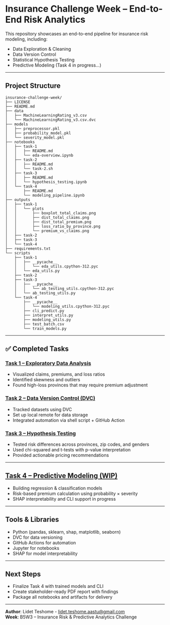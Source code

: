 # Insurance Challenge Week – End-to-End Risk Analytics

This repository showcases an end-to-end pipeline for insurance risk modeling, including:
- Data Exploration & Cleaning
- Data Version Control
- Statistical Hypothesis Testing
- Predictive Modeling (Task 4 in progress...)

---

## Project Structure

```
insurance-challenge-week/
├── LICENSE
├── README.md
├── data
│   ├── MachineLearningRating_v3.csv
│   └── MachineLearningRating_v3.csv.dvc
├── models
│   ├── preprocessor.pkl
│   ├── probability_model.pkl
│   └── severity_model.pkl
├── notebooks
│   ├── task-1
│   │   ├── README.md
│   │   └── eda-overview.ipynb
│   ├── task-2
│   │   ├── README.md
│   │   └── task-2.sh
│   ├── task-3
│   │   ├── README.md
│   │   └── hypothesis_testing.ipynb
│   └── task-4
│       ├── README.md
│       └── modeling_pipeline.ipynb
├── outputs
│   ├── task-1
│   │   └── plots
│   │       ├── boxplot_total_claims.png
│   │       ├── dist_total_claims.png
│   │       ├── dist_total_premium.png
│   │       ├── loss_ratio_by_province.png
│   │       └── premium_vs_claims.png
│   ├── task-2
│   ├── task-3
│   └── task-4
├── requirements.txt
└── scripts
    ├── task-1
    │   ├── __pycache__
    │   │   └── eda_utils.cpython-312.pyc
    │   └── eda_utils.py
    ├── task-2
    ├── task-3
    │   ├── __pycache__
    │   │   └── ab_testing_utils.cpython-312.pyc
    │   └── ab_testing_utils.py
    └── task-4
        ├── __pycache__
        │   └── modeling_utils.cpython-312.pyc
        ├── cli_predict.py
        ├── interpret_utils.py
        ├── modeling_utils.py
        ├── test_batch.csv
        └── train_models.py
```

---

## ✅ Completed Tasks

### [Task 1 – Exploratory Data Analysis](notebooks/task-1/README.md)
- Visualized claims, premiums, and loss ratios
- Identified skewness and outliers
- Found high-loss provinces that may require premium adjustment

### [Task 2 – Data Version Control (DVC)](notebooks/task-2/README.md)
- Tracked datasets using DVC
- Set up local remote for data storage
- Integrated automation via shell script + GitHub Action

### [Task 3 – Hypothesis Testing](notebooks/task-3/README.md)
- Tested risk differences across provinces, zip codes, and genders
- Used chi-squared and t-tests with p-value interpretation
- Provided actionable pricing recommendations

---

## [Task 4 – Predictive Modeling (WIP)](notebooks/task-4/README.md)
- Building regression & classification models
- Risk-based premium calculation using probability × severity
- SHAP interpretability and CLI support in progress

---

## Tools & Libraries

- Python (pandas, sklearn, shap, matplotlib, seaborn)
- DVC for data versioning
- GitHub Actions for automation
- Jupyter for notebooks
- SHAP for model interpretability

---

## Next Steps

- Finalize Task 4 with trained models and CLI
- Create stakeholder-ready PDF report with findings
- Package all notebooks and artifacts for delivery

---

**Author**: Lidet Teshome - lidet.teshome.aastu@gmail.com  
**Week**: B5W3 – Insurance Risk & Predictive Analytics Challenge
